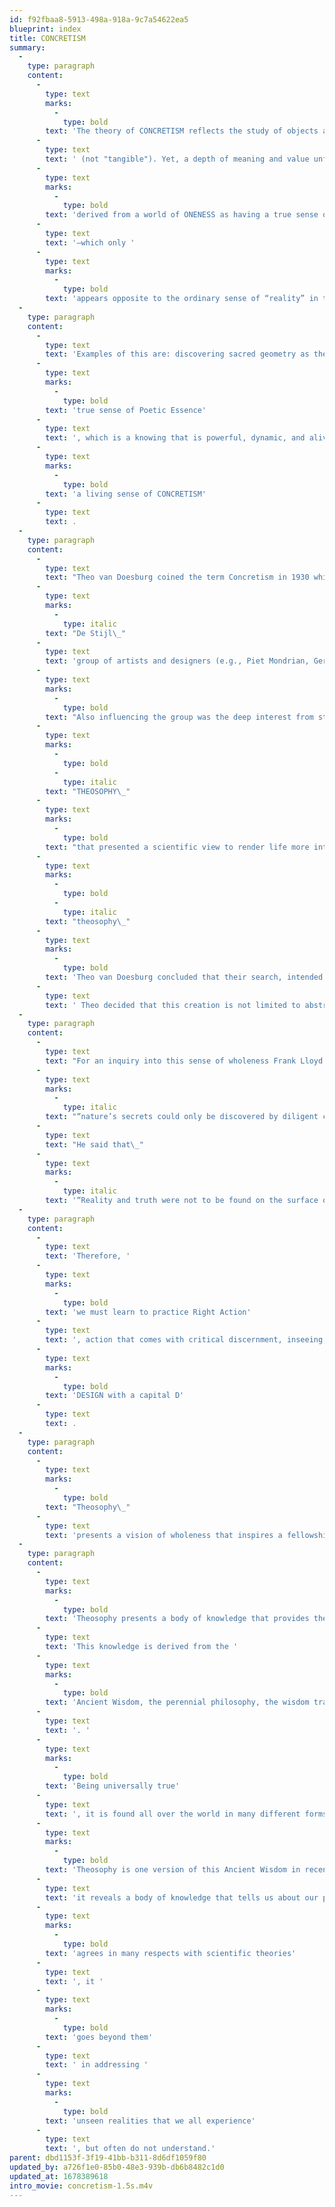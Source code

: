 ```yaml
---
id: f92fbaa8-5913-498a-918a-9c7a54622ea5
blueprint: index
title: CONCRETISM
summary:
  -
    type: paragraph
    content:
      -
        type: text
        marks:
          -
            type: bold
        text: 'The theory of CONCRETISM reflects the study of objects as dynamic systems for a depth of meaning and relational values revealing an inner world normally considered “abstract” because it is invisible'
      -
        type: text
        text: ' (not "tangible"). Yet, a depth of meaning and value unfolds from a network of relationships and values '
      -
        type: text
        marks:
          -
            type: bold
        text: 'derived from a world of ONENESS as having a true sense of REALITY'
      -
        type: text
        text: '—which only '
      -
        type: text
        marks:
          -
            type: bold
        text: 'appears opposite to the ordinary sense of “reality” in the world of appearances.'
  -
    type: paragraph
    content:
      -
        type: text
        text: 'Examples of this are: discovering sacred geometry as the underlying principle for good form; learning the inner “character” of a person and a true sense of identity with that individual; gaining a sense of awe and wonder when brought into a relationship with a huge tree. In this sense, we perceive relationships being extracted from a deep sense of wholeness, from that ultimate truth of REALITY, that CONCRETE Reality. In other words, we derive a '
      -
        type: text
        marks:
          -
            type: bold
        text: 'true sense of Poetic Essence'
      -
        type: text
        text: ', which is a knowing that is powerful, dynamic, and alive in opening us up to a potentially endless sense of truth. Hence, '
      -
        type: text
        marks:
          -
            type: bold
        text: 'a living sense of CONCRETISM'
      -
        type: text
        text: .
  -
    type: paragraph
    content:
      -
        type: text
        text: "Theo van Doesburg coined the term Concretism in 1930 while leading the Dutch\_"
      -
        type: text
        marks:
          -
            type: italic
        text: "De Stijl\_"
      -
        type: text
        text: 'group of artists and designers (e.g., Piet Mondrian, Gerrit Rietveld, and others) who sought to capture and express the “spiritual” in art. Their search led them to use visual abstractions thus avoiding mere repetition of the external world of objects. '
      -
        type: text
        marks:
          -
            type: bold
        text: "Also influencing the group was the deep interest from studies happening locally called\_"
      -
        type: text
        marks:
          -
            type: bold
          -
            type: italic
        text: "THEOSOPHY\_"
      -
        type: text
        marks:
          -
            type: bold
        text: "that presented a scientific view to render life more intelligible by connecting us with wholeness. After studying\_"
      -
        type: text
        marks:
          -
            type: bold
          -
            type: italic
        text: "theosophy\_"
      -
        type: text
        marks:
          -
            type: bold
        text: 'Theo van Doesburg concluded that their search, intended to express the spiritual in art, was a search to find that true sense of Reality at the heart of meaning and value. In other words, using the “abstract” means searching for truth with the creation of artifacts from which we gain a sense of wholeness.'
      -
        type: text
        text: ' Theo decided that this creation is not limited to abstract shapes and colors but can also be found in other ways to serve the same purpose of inquiry in the search of Reality, hence a true sense of Reality from that principle of Oneness—which he called Concretism.'
  -
    type: paragraph
    content:
      -
        type: text
        text: "For an inquiry into this sense of wholeness Frank Lloyd Wright, for example, believed that\_"
      -
        type: text
        marks:
          -
            type: italic
        text: "“nature’s secrets could only be discovered by diligent contemplation.”\_"
      -
        type: text
        text: "He said that\_"
      -
        type: text
        marks:
          -
            type: italic
        text: '“Reality and truth were not to be found on the surface of things but require extensive probing and thought to yield valuable lessons.”'
  -
    type: paragraph
    content:
      -
        type: text
        text: 'Therefore, '
      -
        type: text
        marks:
          -
            type: bold
        text: 'we must learn to practice Right Action'
      -
        type: text
        text: ', action that comes with critical discernment, inseeing, contemplation, and mindfulness to bring about an inner, poetic, spiritual sense of mediation which stimulates within the designer the full nature of creative capacities. Only from that can the process truly become a purposeful act of '
      -
        type: text
        marks:
          -
            type: bold
        text: 'DESIGN with a capital D'
      -
        type: text
        text: .
  -
    type: paragraph
    content:
      -
        type: text
        marks:
          -
            type: bold
        text: "Theosophy\_"
      -
        type: text
        text: 'presents a vision of wholeness that inspires a fellowship united in study, meditation, and service. It encourages open-minded inquiry into the wisdom of the ages, respects the unity of all life, and helps people explore spiritual self-transformation. Theosophy holds an ethic on the fact that every action, feeling, and thought affect all other beings, which makes each of us capable of and responsible for contributing to the benefit of the whole.'
  -
    type: paragraph
    content:
      -
        type: text
        marks:
          -
            type: bold
        text: 'Theosophy presents a body of knowledge that provides theory, practice, and techniques to enable us to free ourselves from the limitations of ordinary life. '
      -
        type: text
        text: 'This knowledge is derived from the '
      -
        type: text
        marks:
          -
            type: bold
        text: 'Ancient Wisdom, the perennial philosophy, the wisdom tradition'
      -
        type: text
        text: '. '
      -
        type: text
        marks:
          -
            type: bold
        text: 'Being universally true'
      -
        type: text
        text: ', it is found all over the world in many different forms, depending upon the time and circumstances and the people it is addressing. '
      -
        type: text
        marks:
          -
            type: bold
        text: 'Theosophy is one version of this Ancient Wisdom in recent times. Derived from Greek roots meaning “divine wisdom,” '
      -
        type: text
        text: 'it reveals a body of knowledge that tells us about our place in the universe and why the world is the way it is. Although it '
      -
        type: text
        marks:
          -
            type: bold
        text: 'agrees in many respects with scientific theories'
      -
        type: text
        text: ', it '
      -
        type: text
        marks:
          -
            type: bold
        text: 'goes beyond them'
      -
        type: text
        text: ' in addressing '
      -
        type: text
        marks:
          -
            type: bold
        text: 'unseen realities that we all experience'
      -
        type: text
        text: ', but often do not understand.'
parent: dbd1153f-3f19-41bb-b311-8d6df1059f80
updated_by: a726f1e0-85b0-48e3-939b-db6b8482c1d0
updated_at: 1678389618
intro_movie: concretism-1.5s.m4v
---
```

